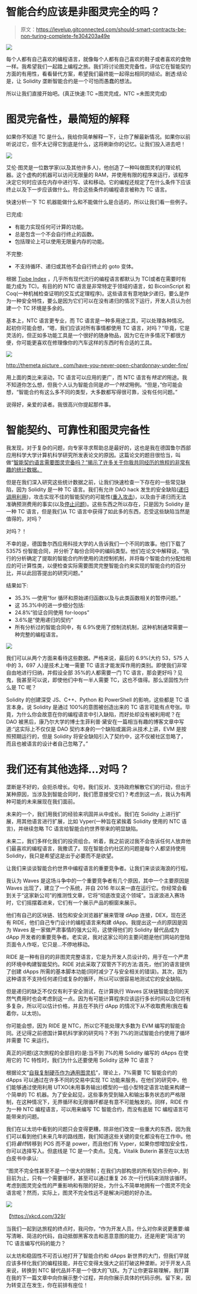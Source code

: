 # 智能合约应该是非图灵完全的吗？

> 原文：<https://levelup.gitconnected.com/should-smart-contracts-be-non-turing-complete-fe304203a49e>

![](img/d588d239b4e90655526c246d84a62c1e.png)

每个人都有自己喜欢的编程语言，就像每个人都有自己喜欢的鞋子或者喜欢的食物一样。我希望我们一起踏上编程之旅。我们将讨论图灵完备性，评估它在智能契约方面的有用性，看看替代方案，希望我们最终能一起得出相同的结论。剧透:结论是，让 Solidity 垄断智能合约是一个可怕而愚蠢的想法。

所以让我们直接开始吧。(真正快速:TC =图灵完成，NTC =未图灵完成)

# 图灵完备性，最简短的解释

如果你不知道 TC 是什么，我给你简单解释一下，让你了解最新情况。如果你以前听说过它，但不太记得它到底是什么，这将刷新你的记忆。让我们投入进去吧！

![](img/ab723b2ac122f4bffb6d38b078ebe471.png)

艾伦·图灵是一位数学家(以及其他许多人)，他创造了一种叫做图灵机的理论机器。这个虚构的机器可以访问无限量的 RAM，并使用有限的程序来运行，该程序决定它何时应该在内存中进行写、读和移动。它的编程还规定了在什么条件下应该终止以及下一步应该做什么。符合这些条件的编程语言被称为 TC 语言。

快速分析一下 TC 机器能做什么和不能做什么是合适的，所以让我们看一些例子。

已完成:

*   有能力实现任何可计算的功能。
*   总是包含一个不会自行终止的函数。
*   包括理论上可以使用无限量内存的功能。

不完整:

*   不支持循环、递归或其他不会自行终止的 goto 变体。

根据 [Tiobe Index](https://www.tiobe.com/tiobe-index/) ，几乎所有现代流行的编程语言都默认为 TC(或者在需要时有能力成为 TC)。有目的的 NTC 语言是非常特定于领域的语言，如 BicoinScript 和 Coq(一种机械检查证明的交互式定理程序)。这些语言有意地缺少递归，要么是作为一种安全特性，要么是因为它们可以在没有递归的情况下运行，开发人员认为创建一个 TC 环境是多余的。

基本上，NTC 语言更专业，而 TC 语言是一种多用途工具，可以处理各种情况。起初你可能会想，“嗯，我们应该对所有事情都使用 TC 语言，对吗？”毕竟，它是灵活的，但正如多功能工具是一个很好的随身物品，因为它在许多情况下都很方便，你可能更喜欢在修理像你的汽车这样的东西时有合适的工具。

![](img/ffe22a7f94f494705a5dbb8340f96678.png)

[http://themeta picture . com/have-you-never-open-chardonnay-under-fire/](http://themetapicture.com/have-you-never-opened-chardonnay-under-fire/)

用上面的类比来滚动，TC 语言可以应用的更广，而 NTC 语言有*特定的*用途。我不知道你怎么想，但我个人认为智能合同是*的一个特定*用例。“但是，”你可能会想，“智能合约有这么多不同的类型，大多数都写得很可靠，没有任何问题。”

说得好，亲爱的读者。我很高兴你提起那件事。

# 智能契约、可靠性和图灵完备性

我发现，对于复杂的问题，向专家寻求帮助总是最好的，这也是我在德国鲁尔西部应用科学大学计算机科学研究所发表论文的原因。这篇论文的题目很恰当，叫做“[智能契约语言需要图灵完备吗？“揭示了许多关于你我共同经历的旅程的非常有趣的统计数据。](https://www.researchgate.net/publication/332072371_Do_Smart_Contract_Languages_Need_to_be_Turing_Complete)

但是在我们深入研究这些统计数据之前，让我们快速检查一下存在的一些常见缺陷，因为 Solidity 是一种 TC 语言。我们有允许 DAO hack 发生的安全缺陷([递归调用利用](https://medium.com/@ogucluturk/the-dao-hack-explained-unfortunate-take-off-of-smart-contracts-2bd8c8db3562))，攻击实现不佳的智能契约的可能性([重入攻击](https://eprint.iacr.org/2016/1007.pdf))，以及由于递归而无法准确预测费用的事实(以及[停止问题](https://en.wikipedia.org/wiki/Halting_problem))。这些东西之所以存在，只是因为 Solidity 是一种 TC 语言，但是我们从 TC 语言中获得了如此多的东西，忍受这些缺陷当然是值得的，对吗？

对吗？！

不幸的是，德国鲁尔西应用科技大学的人告诉我们一个不同的故事。他们下载了 53575 份智能合同，并分析了每份合同中的编码类型。他们在论文中解释说，“执行的分析确定了提取的智能合约所使用的流控制机制，并将每个智能合约分配给相应的可计算性类，以便检查实际需要图灵完整智能合约来实现的智能合约的百分比，并以此回答提出的研究问题。”

结果如下:

*   35.3% —使用“for 循环和原始递归函数以及与此类函数相关的暂停问题。”
*   这 35.3%中的进一步细分包括:
*   24.8%“验证合同使用 for-loops”
*   3.6%是“使用递归的契约”
*   所有分析过的智能合同中，有 6.9%使用了控制流机制，这种机制通常需要一种完整的编程语言。

![](img/2b4d30c9b020261c4d0417bfe450322a.png)

我们可以从两个方面来看待这些数据。严格来说，最后的 6.9%(大约 53，575 人中的 3，697 人)是技术上唯一需要 TC 语言才能发挥作用的类别。即使我们非常自由地进行归纳，并假设全部 35%的人都需要一门 TC 语言，那会更好吗？见鬼，我甚至可以说，即使他们中有一半人需要 TC，这也不值得。那么坚固性为什么是 TC 呢？

Solidity 的创建深受 JS、C++、Python 和 PowerShell 的影响，这些都是 TC 语言本身。说 Solidity 是通过 100%的意图被创造出来的 TC 语言可能有点夸张。毕竟，为什么你会故意在你的编程语言中引入缺陷，而好处却没有被利用呢？在 DAO 被黑后，康乃尔大学的博士生菲利普·黛安在一篇相当有趣的博客文章中写道:“这实际上不仅仅是 DAO 契约本身的一个缺陷或漏洞:从技术上讲，EVM 是按照预期运行的，但是 Solidity 将安全缺陷引入了契约中，这不仅被社区忽略了，而且也被语言的设计者自己忽略了。”

# 我们还有其他选择…对吗？

垄断是不好的，会扼杀增长。句号。我们反对、支持政府解散它们的行动，但出于某种原因，当涉及到智能合同时，我们愿意接受它们？考虑到这一点，我认为有两种可能的未来展现在我们面前。

未来的一个，我们用我们的经验来巩固并从中成长。我们在 Solidity 上进行扩展，用其他语言进行扩展，比如 Vyper(一种旨在紧挨着 Solidity 使用的 NTC 语言)，并继续忽略 TC 语言给智能合约世界带来的明显缺陷。

未来二，我们多样化我们的投资组合。听着，我之前说过我不会告诉任何人放弃他们最喜欢的编程语言，我撒谎了。现在智能合约社区的问题是每个人都坚持使用 Solidity，我只是希望这是出于必要而不是欲望。

让我们来谈谈智能合约世界中编程语言的重要竞争者。让我们来谈谈海浪的行程。

我认为 Waves 是这场斗争中的一个重要竞争者有几个原因，其中一个主要原因是 Waves 出现了，建立了一个系统，并自 2016 年以来一直在运行它。你经常会看到关于“这家新公司”的推测性文章，它将“彻底改变这个领域”。当波浪进入赛场时，它们摇摆着进来，它们有一个展示产品的橱窗来展示。

他们有自己的区块链、钱包和安全浏览器扩展来管理 dApp 连接，DEX，现在还有 RIDE，他们自己专门设计的编程语言来构建 dApp。我提出这一点的原因是因为 Waves 是一家做严肃事情的强大公司，这使得他们的 Solidity 替代品成为 dApp 开发者的重要竞争者。老实说，我对这家公司的主要问题是他们网站的登陆页面令人作呕，它只是…不停地移动。

RIDE 是一种有目的的非图灵完整语言，它是为开发人员设计的，用于在一个严肃的环境中构建智能契约。RIDE 对此采取了双管齐下的方法:首先，他们的语言提供了创建 dApps 所需的基本脚本功能(同时减少了与安全相关的错误)。其次，因为这种语言不支持任何递归或复杂的循环，所以可以很容易地测试它的安全缺陷。

但是递归的缺乏不仅仅有利于安全测试，在计算执行 Waves 区块链智能合同的天然气费用时也会考虑到这一点。因为有可能计算程序应该运行多长时间以及它将有多复杂，所以可以估计价格，并且在不执行 dApp 的情况下从不收取费用(我在看着你，以太坊)。

你可能会想，因为 RIDE 是 NTC，所以它不能处理大多数为 EVM 编写的智能合同。还记得之前德国计算机科学家的研究吗？不到 7%的测试智能合约使用了循环并需要 TC 来运行。

真正的问题(这次旅程的全部目的)是:当不到 7%的用 Solidity 编写的 dApps 在使用它的 TC 特性时，我们为什么还要使用 Solidity 这种 TC 语言？

根据论文“[自我复制硬币作为通用图灵机](https://arxiv.org/abs/1806.10116)”，理论上，7%需要 TC 智能合约的 dApps 可以通过在许多不同的交易中实现 TC 功能来服务。在他们的研究中，他们能够通过使用利用 UTXO(未用事务输出)模型的一组小型特定语言功能来构建一个简单的 TC 机器。为了安全起见，这些事务受到输入和输出事务状态的严格限制，在这种情况下，无界循环和无限循环都是有意不可能触发的。同样，RIDE 作为一种 NTC 编程语言，可以用来编写 TC 智能合约，而没有底层 TC 编程语言可能带来的问题。

我们在以太坊中看到的问题只会变得更糟，除非他们改变一些重大的东西，因为我们可以看到他们未来几年的路线图，我们知道这些关键的变化都没有在工作中。他们将*最终*转移到 POS 而不是 power，而且他们有 Vyper，如果你想增加安全性，你可以选择写入。但底线是 TC 是一个卖点。见鬼，Vitalik Buterin 甚至在以太坊白皮书中承认:

“图灵不完全性甚至不是一个很大的限制；在我们内部构思的所有契约示例中，到目前为止，只有一个需要循环，甚至可以通过重复 26 次一行代码来消除该循环。考虑到图灵完全性的严重影响和有限的好处，为什么不简单地拥有一个图灵不完全语言呢？然而，实际上，图灵不完全性远不是解决问题的好办法。

![](img/d5a78785abfd46e1b24232ec9cf5582a.png)

【https://xkcd.com/329/ 

当我们一起到达旅程的终点时，我问你，“作为开发人员，什么对你来说更重要:编写清晰、简洁的代码，自动抵御黑客攻击和恶意意图的能力，还是用更“简洁”的 TC 语言编写代码的能力？

以太坊和稳固性不可否认地打开了智能合约和 dApps 新世界的大门，但我们早就应该多样化我们的编程技能，并在它变得太强大之前打破这种垄断。对于开发人员来说，转换到 NTC 替代品并不是一个很大的飞跃。为了让你更容易理解，我打算在我的下一篇文章中向你展示整个过程，并向你展示具体的代码示例。留下来，因为转变正在发生，你在前排有座位！